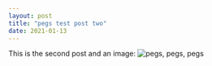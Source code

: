 ```yaml
---
layout: post
title: "pegs test post two"
date: 2021-01-13
---
```


This is the second post and an image:
![pegs, pegs, pegs](http://paulabbott.net/assets/images/pegs-pegs-web.jpg)
